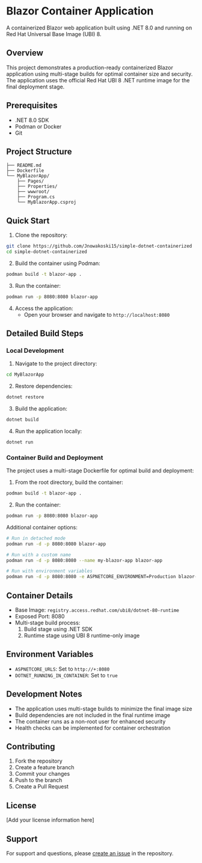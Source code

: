 # Blazor Container Application

A containerized Blazor web application built using .NET 8.0 and running on Red Hat Universal Base Image (UBI) 8.

## Overview

This project demonstrates a production-ready containerized Blazor application using multi-stage builds for optimal container size and security. The application uses the official Red Hat UBI 8 .NET runtime image for the final deployment stage.

## Prerequisites

- .NET 8.0 SDK
- Podman or Docker
- Git

## Project Structure

```
├── README.md
├── Dockerfile
└── MyBlazorApp/
    ├── Pages/
    ├── Properties/
    ├── wwwroot/
    ├── Program.cs
    └── MyBlazorApp.csproj
```

## Quick Start

1. Clone the repository:
```bash
git clone https://github.com/Jnowakoski15/simple-dotnet-containerized
cd simple-dotnet-containerized
```

2. Build the container using Podman:
```bash
podman build -t blazor-app .
```

3. Run the container:
```bash
podman run -p 8080:8080 blazor-app
```

4. Access the application:
   - Open your browser and navigate to `http://localhost:8080`

## Detailed Build Steps

### Local Development

1. Navigate to the project directory:
```bash
cd MyBlazorApp
```

2. Restore dependencies:
```bash
dotnet restore
```

3. Build the application:
```bash
dotnet build
```

4. Run the application locally:
```bash
dotnet run
```

### Container Build and Deployment

The project uses a multi-stage Dockerfile for optimal build and deployment:

1. From the root directory, build the container:
```bash
podman build -t blazor-app .
```

2. Run the container:
```bash
podman run -p 8080:8080 blazor-app
```

Additional container options:
```bash
# Run in detached mode
podman run -d -p 8080:8080 blazor-app

# Run with a custom name
podman run -d -p 8080:8080 --name my-blazor-app blazor-app

# Run with environment variables
podman run -d -p 8080:8080 -e ASPNETCORE_ENVIRONMENT=Production blazor-app
```

## Container Details

- Base Image: `registry.access.redhat.com/ubi8/dotnet-80-runtime`
- Exposed Port: 8080
- Multi-stage build process:
  1. Build stage using .NET SDK
  2. Runtime stage using UBI 8 runtime-only image

## Environment Variables

- `ASPNETCORE_URLS`: Set to `http://+:8080`
- `DOTNET_RUNNING_IN_CONTAINER`: Set to `true`

## Development Notes

- The application uses multi-stage builds to minimize the final image size
- Build dependencies are not included in the final runtime image
- The container runs as a non-root user for enhanced security
- Health checks can be implemented for container orchestration

## Contributing

1. Fork the repository
2. Create a feature branch
3. Commit your changes
4. Push to the branch
5. Create a Pull Request

## License

[Add your license information here]

## Support

For support and questions, please [create an issue](insert-issue-tracker-link) in the repository.
